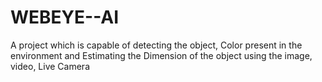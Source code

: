 # WEBEYE--AI
A project which is capable of  detecting the object, Color present in the environment and Estimating the Dimension of the object using the image, video, Live Camera
